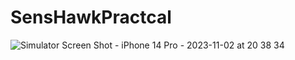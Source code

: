 # SensHawkPractcal
![Simulator Screen Shot - iPhone 14 Pro - 2023-11-02 at 20 38 34](https://github.com/SurbhiRathore28/SensHawkPractical/assets/133896133/f05e1fe5-c737-41ad-b059-a355b1f43832)
